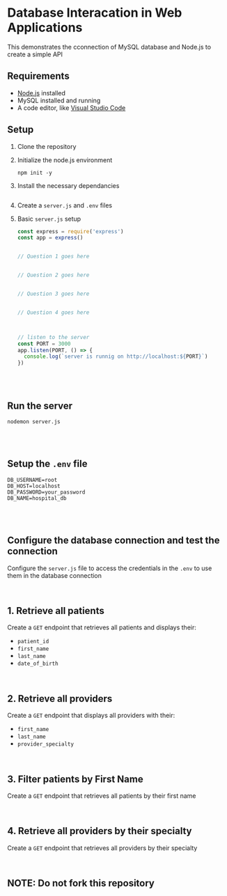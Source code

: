 # Database Interacation in Web Applications

This demonstrates the cconnection of MySQL database and Node.js to create a simple API

## Requirements
- [Node.js](https://nodejs.org/) installed
-  MySQL installed and running
-  A code editor, like [Visual Studio Code](https://code.visualstudio.com/download)

## Setup
1. Clone the repository
2. Initialize the node.js environment
   ```
   npm init -y
   ```
3. Install the necessary dependancies
   ```
   
   ```
4. Create a ``` server.js ``` and ```.env``` files
5. Basic ```server.js``` setup
   <br>
   
   ```js
   const express = require('express')
   const app = express()

   
   // Question 1 goes here


   // Question 2 goes here


   // Question 3 goes here


   // Question 4 goes here

   

   // listen to the server
   const PORT = 3000
   app.listen(PORT, () => {
     console.log(`server is runnig on http://localhost:${PORT}`)
   })
   ```
<br><br>

## Run the server
   ```
   nodemon server.js
   ```
<br><br>

## Setup the ```.env``` file
```.env
DB_USERNAME=root
DB_HOST=localhost
DB_PASSWORD=your_password
DB_NAME=hospital_db
```

<br><br>

## Configure the database connection and test the connection
Configure the ```server.js``` file to access the credentials in the ```.env``` to use them in the database connection

<br>

## 1. Retrieve all patients
Create a ```GET``` endpoint that retrieves all patients and displays their:
- ```patient_id```
- ```first_name```
- ```last_name```
- ```date_of_birth```

<br>

## 2. Retrieve all providers
Create a ```GET``` endpoint that displays all providers with their:
- ```first_name```
- ```last_name```
- ```provider_specialty```

<br>

## 3. Filter patients by First Name
Create a ```GET``` endpoint that retrieves all patients by their first name

<br>

## 4. Retrieve all providers by their specialty
Create a ```GET``` endpoint that retrieves all providers by their specialty

<br>


## NOTE: Do not fork this repository
